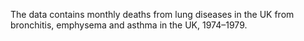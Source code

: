 The data contains monthly deaths from lung diseases in the UK from bronchitis, emphysema and asthma in the UK, 1974–1979. 
